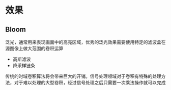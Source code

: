 # 效果

## Bloom
泛光，通常用来表现画面中的高亮区域，优秀的泛光效果需要使用特定的滤波盒在源图像上做大范围的卷积运算
- 高斯滤波
- 降采样链条

传统的时域卷积算法将会带来巨大的开销。信号处理领域对于卷积有特殊的处理方法，对于难以处理的大型卷积，经过信号处理之后只需要一次乘法操作就可以完成